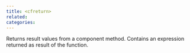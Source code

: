 ```yaml
---
title: <cfreturn>
related:
categories:
---
```


Returns result values from a component method. Contains an expression returned as result of the function. 